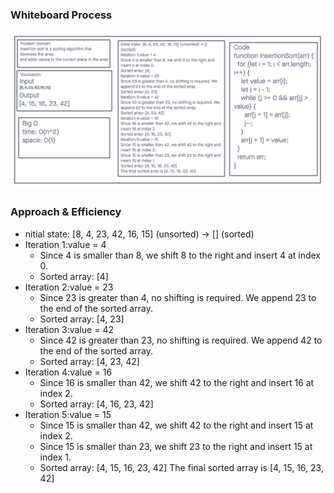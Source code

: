 ### Whiteboard Process
![Whiteboard Process](./26.png)
### Approach & Efficiency
* nitial state: [8, 4, 23, 42, 16, 15] (unsorted) -> [] (sorted)
* Iteration 1:value = 4
  - Since 4 is smaller than 8, we shift 8 to the right and insert 4 at index 0.
  - Sorted array: [4]
* Iteration 2:value = 23
  - Since 23 is greater than 4, no shifting is required. We append 23 to the end of the sorted array.
  - Sorted array: [4, 23]
* Iteration 3:value = 42
  - Since 42 is greater than 23, no shifting is required. We append 42 to the end of the sorted array.
  - Sorted array: [4, 23, 42]
* Iteration 4:value = 16
  - Since 16 is smaller than 42, we shift 42 to the right and insert 16 at index 2.
  - Sorted array: [4, 16, 23, 42]
* Iteration 5:value = 15
  - Since 15 is smaller than 42, we shift 42 to the right and insert 15 at index 2.
  - Since 15 is smaller than 23, we shift 23 to the right and insert 15 at index 1.
  - Sorted array: [4, 15, 16, 23, 42] The final sorted array is [4, 15, 16, 23, 42]